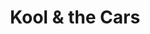 ---
title: "Kool & the Cars"
url: /saint-geours-de-maremne/kool-et-the-cars/
shop: réparation de voitures
---